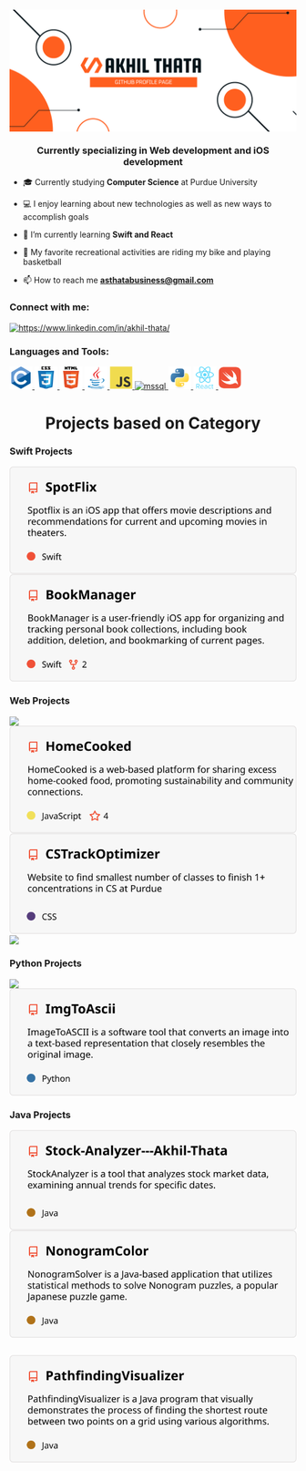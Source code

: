 <h1 align="center">
  <picture>
    <source 
      srcset="darkmode-banner.png"
      media="(prefers-color-scheme: dark)"
    />
    <source
      srcset="lightmode-banner.png"
      media="(prefers-color-scheme: light), (prefers-color-scheme: no-preference)"
    />
    <img align="center" src="lightmode-banner.png" />
  </picture>
</h1>
<h3 align="center">Currently specializing in Web development and iOS development</h3>

- 🎓 Currently studying **Computer Science** at Purdue University

- 💻 I enjoy learning about new technologies as well as new ways to accomplish goals

- 🌱 I’m currently learning **Swift and React**

- 🏀 My favorite recreational activities are riding my bike and playing basketball

- 📫 How to reach me **asthatabusiness@gmail.com**

<h3 align="left">Connect with me:</h3>
<p align="left">
<a href="https://www.linkedin.com/in/akhil-thata/" target="blank"><img align="center" src="https://raw.githubusercontent.com/rahuldkjain/github-profile-readme-generator/master/src/images/icons/Social/linked-in-alt.svg" alt="https://www.linkedin.com/in/akhil-thata/" height="30" width="40" /></a>
</p>

<h3 align="left">Languages and Tools:</h3>
<p align="left"> <a href="https://www.cprogramming.com/" target="_blank" rel="noreferrer"> <img src="https://raw.githubusercontent.com/devicons/devicon/master/icons/c/c-original.svg" alt="c" width="40" height="40"/> </a> <a href="https://www.w3schools.com/css/" target="_blank" rel="noreferrer"> <img src="https://raw.githubusercontent.com/devicons/devicon/master/icons/css3/css3-original-wordmark.svg" alt="css3" width="40" height="40"/> </a> <a href="https://www.w3.org/html/" target="_blank" rel="noreferrer"> <img src="https://raw.githubusercontent.com/devicons/devicon/master/icons/html5/html5-original-wordmark.svg" alt="html5" width="40" height="40"/> </a> <a href="https://www.java.com" target="_blank" rel="noreferrer"> <img src="https://raw.githubusercontent.com/devicons/devicon/master/icons/java/java-original.svg" alt="java" width="40" height="40"/> </a> <a href="https://developer.mozilla.org/en-US/docs/Web/JavaScript" target="_blank" rel="noreferrer"> <img src="https://raw.githubusercontent.com/devicons/devicon/master/icons/javascript/javascript-original.svg" alt="javascript" width="40" height="40"/> </a> <a href="https://www.microsoft.com/en-us/sql-server" target="_blank" rel="noreferrer"> <img src="https://www.svgrepo.com/show/303229/microsoft-sql-server-logo.svg" alt="mssql" width="40" height="40"/> </a> <a href="https://www.python.org" target="_blank" rel="noreferrer"> <img src="https://raw.githubusercontent.com/devicons/devicon/master/icons/python/python-original.svg" alt="python" width="40" height="40"/> </a> <a href="https://reactjs.org/" target="_blank" rel="noreferrer"> <img src="https://raw.githubusercontent.com/devicons/devicon/master/icons/react/react-original-wordmark.svg" alt="react" width="40" height="40"/> </a> <a href="https://developer.apple.com/swift/" target="_blank" rel="noreferrer"> <img src="https://raw.githubusercontent.com/devicons/devicon/master/icons/swift/swift-original.svg" alt="swift" width="40" height="40"/> </a> </p>

<h1 align="center">Projects based on Category</h1>
<h3 align="left">Swift Projects</h3>
<a href="https://github.com/athata1/Spotflix">
  <picture>
    <source 
      srcset="https://raw.githubusercontent.com/athata1/athata1/main/pins/GithubSpotflixDark.svg"
      media="(prefers-color-scheme: dark)"
    />
    <source
      srcset="https://raw.githubusercontent.com/athata1/athata1/main/pins/GithubSpotflixLight.svg"
      media="(prefers-color-scheme: light), (prefers-color-scheme: no-preference)"
    />
    <img align="center" src="pins/GithubSpotflixLight.svg" />
  </picture>
</a>
<a href="https://github.com/BooksManager/BookManager">
  <picture>
    <source 
      srcset="https://raw.githubusercontent.com/athata1/athata1/main/pins/GithubBookManagerDark.svg"
      media="(prefers-color-scheme: dark)"
    />
    <source
      srcset="https://raw.githubusercontent.com/athata1/athata1/main/pins/GithubBookManagerLight.svg"
      media="(prefers-color-scheme: light), (prefers-color-scheme: no-preference)"
    />
    <img align="center" src="https://raw.githubusercontent.com/athata1/athata1/main/pins/GithubBookManagerLight.svg" />
  </picture>
</a>
<h3 align="left">Web Projects</h3>
<a href="https://github.com/athata1/GeospatialVoronoiVisualizer">
  <picture>
    <source 
      srcset="https://raw.githubusercontent.com/athata1/athata1/main/pins/GithubvoronoivisualizerDark.png.svg"
      media="(prefers-color-scheme: dark)"
    />
    <source
      srcset="https://raw.githubusercontent.com/athata1/athata1/main/pins/GithubvoronoivisualizerLight.svg"
      media="(prefers-color-scheme: light), (prefers-color-scheme: no-preference)"
    />
    <img align="center" src="https://raw.githubusercontent.com/athata1/athata1/main/pins/GithubvoronoivisualizerLight.png.svg" />
  </picture>
</a>
<a href="https://github.com/athata1/HomeCooked">
  <picture>
    <source 
      srcset="https://raw.githubusercontent.com/athata1/athata1/main/pins/GithubHomeCookedDark.svg"
      media="(prefers-color-scheme: dark)"
    />
    <source
      srcset="https://raw.githubusercontent.com/athata1/athata1/main/pins/GithubHomeCookedLight.svg"
      media="(prefers-color-scheme: light), (prefers-color-scheme: no-preference)"
    />
    <img align="center" src="https://raw.githubusercontent.com/athata1/athata1/main/pins/GithubHomeCookedLight.svg" />
  </picture>
</a>
<a href="https://github.com/athata1/CSTrackOptimizer">
  <picture>
    <source 
      srcset="https://raw.githubusercontent.com/athata1/athata1/main/pins/GithubCSTrackOptimizerDark.svg"
      media="(prefers-color-scheme: dark)"
    />
    <source
      srcset="https://raw.githubusercontent.com/athata1/athata1/main/pins/GithubCSTrackOptimizerLight.svg"
      media="(prefers-color-scheme: light), (prefers-color-scheme: no-preference)"
    />
    <img align="center" src="https://raw.githubusercontent.com/athata1/athata1/main/pins/GithubCSTrackOptimizerLight.svg" />
  </picture>
</a>
<a href="https://github.com/athata1/CSTrackOptimizerReact">
  <picture>
    <source 
      srcset="https://raw.githubusercontent.com/athata1/athata1/main/pins/GithubCSTrackOptimizerReactDark.svg"
      media="(prefers-color-scheme: dark)"
    />
    <source
      srcset="https://raw.githubusercontent.com/athata1/athata1/main/pins/GithubCSTrackOptimizerReactLight.svg"
      media="(prefers-color-scheme: light), (prefers-color-scheme: no-preference)"
    />
    <img align="center" src="https://github-readme-stats-git-masterrstaa-rickstaa.vercel.app/api/pin/?username=athata1&repo=CSTrackOptimizer&theme=swift" />
  </picture>
</a>
<h3 align="left">Python Projects</h3>
<a href="https://github.com/athata1/ValorantClipper">
  <picture>
    <source 
      srcset="https://raw.githubusercontent.com/athata1/athata1/main/pins/GithubValorantClipperDark.svg"
      media="(prefers-color-scheme: dark)"
    />
    <source
      srcset="https://raw.githubusercontent.com/athata1/athata1/main/pins/GithubValorantClipperLight.svg"
      media="(prefers-color-scheme: light), (prefers-color-scheme: no-preference)"
    />
    <img align="center" src="pins/GithubValorantClipperLight.sv" />
  </picture>
</a>
<a href="https://github.com/athata1/ImgToAscii">
  <picture>
    <source 
      srcset="https://raw.githubusercontent.com/athata1/athata1/main/pins/GithubImgToAsciiDark.svg"
      media="(prefers-color-scheme: dark)"
    />
    <source
      srcset="https://raw.githubusercontent.com/athata1/athata1/main/pins/GithubImgToAsciiLight.svg"
      media="(prefers-color-scheme: light), (prefers-color-scheme: no-preference)"
    />
    <img align="center" src="https://raw.githubusercontent.com/athata1/athata1/main/pins/GithubImgToAsciiLight.svg" />
  </picture>
</a>
<h3 align="left">Java Projects</h3>
<div style="margin-bottom: 30px;">
  <a href="https://github.com/athata1/Stock-Analyzer---Akhil-Thata">
    <picture>
      <source 
        srcset="https://raw.githubusercontent.com/athata1/athata1/main/pins/GithubStockAnalyzerDark.svg"
        media="(prefers-color-scheme: dark)"
      />
      <source
        srcset="https://raw.githubusercontent.com/athata1/athata1/main/pins/GithubStockAnalyzerLight.svg"
        media="(prefers-color-scheme: light), (prefers-color-scheme: no-preference)"
      />
      <img align="center" src="pins/GithubStockAnalyzerLight.svg" />
    </picture>
  </a>
  <a href="https://github.com/athata1/NonogramColor">
    <picture>
      <source 
        srcset="https://raw.githubusercontent.com/athata1/athata1/main/pins/GithubNonogramColorDark.svg"
        media="(prefers-color-scheme: dark)"
      />
      <source
        srcset="https://raw.githubusercontent.com/athata1/athata1/main/pins/GithubNonogramColorLight.svg"
        media="(prefers-color-scheme: light), (prefers-color-scheme: no-preference)"
      />
      <img align="center" src="https://raw.githubusercontent.com/athata1/athata1/main/pins/GithubNonogramColorLight.svg" />
    </picture>
  </a>
</div>
<a href="https://github.com/athata1/PathfindingVisualizer">
  <picture>
      <source 
        srcset="https://raw.githubusercontent.com/athata1/athata1/main/pins/GithubPathfindingVisualizerDark.svg"
        media="(prefers-color-scheme: dark)"
      />
      <source
        srcset="https://raw.githubusercontent.com/athata1/athata1/main/pins/GithubPathfindingVisualizerLight.svg"
        media="(prefers-color-scheme: light), (prefers-color-scheme: no-preference)"
      />
      <img align="center" src="https://raw.githubusercontent.com/athata1/athata1/main/pins/GithubPathfindingVisualizerLight.svg" />
    </picture>
</a>
